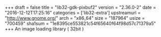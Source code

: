 +++
draft = false
title = "lib32-gdk-pixbuf2"
version = "2.36.0-2"
date = "2016-12-12T17:25:16"
categories = ['lib32-extra']
upstreamurl = "http://www.gnome.org/"
arch = "x86_64"
size = "187964"
usize = "700459"
sha1sum = "1e8395ce553821c54f65640f64f98d57c71379a5"
+++
An image loading library ( 32bit )